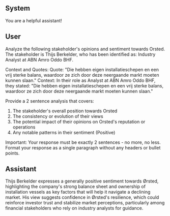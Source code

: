 ## System

You are a helpful assistant!

## User


Analyze the following stakeholder's opinions and sentiment towards Orsted. The stakeholder is Thijs Berkelder, who has been identified as: Industry Analyst at ABN Amro Oddo BHF.

Context and Quotes:
Quote: "Die hebben eigen installatieschepen en een vrij sterke balans, waardoor ze zich door deze neergaande markt moeten kunnen slaan."
Context: In their role as Analyst at ABN Amro Oddo BHF, they stated: "Die hebben eigen installatieschepen en een vrij sterke balans, waardoor ze zich door deze neergaande markt moeten kunnen slaan."

Provide a 2 sentence analysis that covers:
1. The stakeholder's overall position towards Orsted
2. The consistency or evolution of their views
3. The potential impact of their opinions on Orsted's reputation or operations
4. Any notable patterns in their sentiment (Positive)

Important: Your response must be exactly 2 sentences - no more, no less.
Format your response as a single paragraph without any headers or bullet points.


## Assistant

Thijs Berkelder expresses a generally positive sentiment towards Ørsted, highlighting the company's strong balance sheet and ownership of installation vessels as key factors that will help it navigate a declining market. His view suggests confidence in Ørsted's resilience, which could reinforce investor trust and stabilize market perceptions, particularly among financial stakeholders who rely on industry analysts for guidance.

